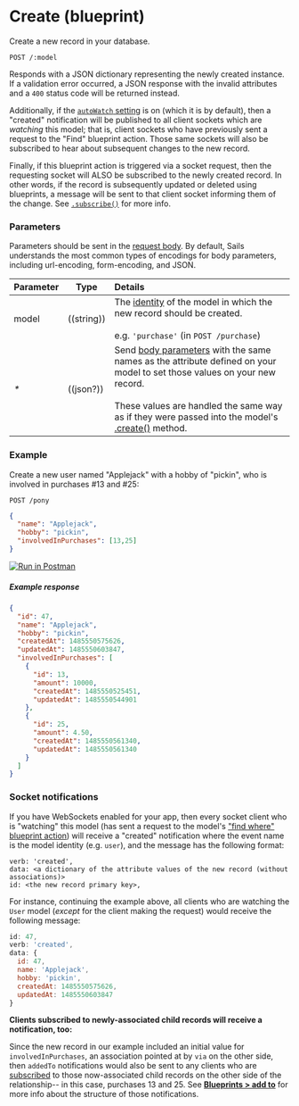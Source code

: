 # Create (blueprint)

Create a new record in your database.

```usage
POST /:model
```

Responds with a JSON dictionary representing the newly created instance.  If a validation error occurred, a JSON response with the invalid attributes and a `400` status code will be returned instead.

Additionally, if the [`autoWatch` setting](https://sailsjs.com/documentation/reference/configuration/sails-config-blueprints?properties) is on (which it is by default), then a "created" notification will be published to all client sockets which are _watching_ this model; that is, client sockets who have previously sent a request to the "Find" blueprint action.  Those same sockets will also be subscribed to hear about subsequent changes to the new record.

Finally, if this blueprint action is triggered via a socket request, then the requesting socket will ALSO be subscribed to the newly created record.  In other words, if the record is subsequently updated or deleted using blueprints, a message will be sent to that client socket informing them of the change.  See [`.subscribe()`](https://sailsjs.com/documentation/reference/web-sockets/resourceful-pub-sub/subscribe) for more info.

### Parameters

Parameters should be sent in the [request body](https://www.getpostman.com/docs/requests#body).  By default, Sails understands the most common types of encodings for body parameters, including url-encoding, form-encoding, and JSON.

 Parameter      | Type                                                      | Details
 -------------- | --------------------------------------------------------- |:---------------------------------
 model          | ((string))   | The [identity](https://sailsjs.com/documentation/concepts/models-and-orm/model-settings#?identity) of the model in which the new record should be created.<br/><br/>e.g. `'purchase'` (in `POST /purchase`)
 _*_            | ((json?))                                                  | Send [body parameters](https://www.getpostman.com/docs/requests#body) with the same names as the attribute defined on your model to set those values on your new record.  <br/> <br/>These values are handled the same way as if they were passed into the model's <a href="https://sailsjs.com/documentation/reference/waterline-orm/models/create">.create()</a> method.

### Example

Create a new user named "Applejack" with a hobby of "pickin", who is involved in purchases #13 and #25:

`POST /pony`

```json
{
  "name": "Applejack",
  "hobby": "pickin",
  "involvedInPurchases": [13,25]
}
```

[![Run in Postman](https://s3.amazonaws.com/postman-static/run-button.png)](https://www.getpostman.com/run-collection/96217d0d747e536e49a4)

##### Example response
```json
{
  "id": 47,
  "name": "Applejack",
  "hobby": "pickin",
  "createdAt": 1485550575626,
  "updatedAt": 1485550603847,
  "involvedInPurchases": [
    {
      "id": 13,
      "amount": 10000,
      "createdAt": 1485550525451,
      "updatedAt": 1485550544901
    },
    {
      "id": 25,
      "amount": 4.50,
      "createdAt": 1485550561340,
      "updatedAt": 1485550561340
    }
  ]
}
```

### Socket notifications

If you have WebSockets enabled for your app, then every socket client who is "watching" this model (has sent a request to the model's ["find where" blueprint action](https://sailsjs.com/documentation/reference/blueprint-api/find-where)) will receive a "created" notification where the event name is the model identity (e.g. `user`), and the message has the following format:

```
verb: 'created',
data: <a dictionary of the attribute values of the new record (without associations)>
id: <the new record primary key>,
```

For instance, continuing the example above, all clients who are watching the `User` model (_except_ for the client making the request) would receive the following message:
```js
id: 47,
verb: 'created',
data: {
  id: 47,
  name: 'Applejack',
  hobby: 'pickin',
  createdAt: 1485550575626,
  updatedAt: 1485550603847
}
```

**Clients subscribed to newly-associated child records will receive a notification, too:**

Since the new record in our example included an initial value for `involvedInPurchases`, an association pointed at by `via` on the other side, then `addedTo` notifications would also be sent to any clients who are [subscribed](https://sailsjs.com/documentation/reference/web-sockets/resourceful-pub-sub) to those now-associated child records on the other side of the relationship-- in this case, purchases 13 and 25.  See [**Blueprints > add to**](https://sailsjs.com/documentation/reference/blueprint-api/add-to) for more info about the structure of those notifications.

<docmeta name="displayName" value="create">
<docmeta name="pageType" value="endpoint">

